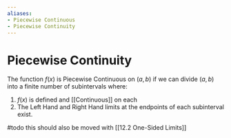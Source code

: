 ```yaml
---
aliases:
- Piecewise Continuous
- Piecewise Continuity
---
```


# Piecewise Continuity

The function $f(x)$ is Piecewise Continuous on $(a, b)$ if we can divide $(a,b)$ into a finite number of subintervals where:

1. $f(x)$ is defined and [[Continuous]] on each
2. The Left Hand and Right Hand limits at the endpoints of each subinterval exist.

#todo this should also be moved with [[12.2 One-Sided Limits]]